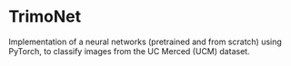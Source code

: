 # TrimoNet
Implementation of a neural networks (pretrained and from scratch) using PyTorch, to classify images from the UC Merced (UCM) dataset.

